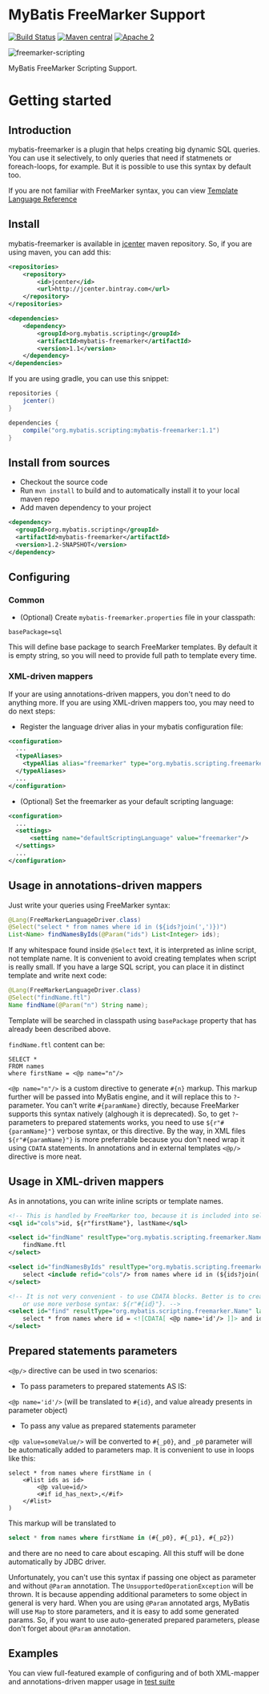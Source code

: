 MyBatis FreeMarker Support
========================

[![Build Status](https://travis-ci.org/mybatis/freemarker-scripting.svg?branch=master)](https://travis-ci.org/mybatis/freemarker-scripting)
[![Maven central](https://maven-badges.herokuapp.com/maven-central/org.mybatis.scripting/mybatis-freemarker/badge.svg)](https://maven-badges.herokuapp.com/maven-central/org.mybatis.scripting/mybatis-freemarker)
[![Apache 2](http://img.shields.io/badge/license-Apache%202-red.svg)](http://www.apache.org/licenses/LICENSE-2.0)

![freemarker-scripting](http://mybatis.github.io/images/mybatis-logo.png)

MyBatis FreeMarker Scripting Support.

Getting started
===============

## Introduction

mybatis-freemarker is a plugin that helps creating big dynamic SQL queries. You can use it selectively, to only queries that need if statmenets or foreach-loops, for example. But it is possible to use this syntax by default too.

If you are not familiar with FreeMarker syntax, you can view [Template Language Reference](http://freemarker.org/docs/ref.html)

## Install

mybatis-freemarker is available in [jcenter](https://bintray.com/bintray/jcenter) maven repository. So, if you are using maven, you can add this:

```xml
<repositories>
    <repository>
        <id>jcenter</id>
        <url>http://jcenter.bintray.com</url>
    </repository>
</repositories>

<dependencies>
    <dependency>
        <groupId>org.mybatis.scripting</groupId>
        <artifactId>mybatis-freemarker</artifactId>
        <version>1.1</version>
    </dependency>
</dependencies>
```

If you are using gradle, you can use this snippet:

```groovy
repositories {
    jcenter()
}

dependencies {
    compile("org.mybatis.scripting:mybatis-freemarker:1.1")
}
```

## Install from sources

- Checkout the source code
- Run `mvn install` to build and to automatically install it to your local maven repo
- Add maven dependency to your project

```xml
<dependency>
  <groupId>org.mybatis.scripting</groupId>
  <artifactId>mybatis-freemarker</artifactId>
  <version>1.2-SNAPSHOT</version>
</dependency>
```

## Configuring

### Common

- (Optional) Create `mybatis-freemarker.properties` file in your classpath:

```
basePackage=sql
```

This will define base package to search FreeMarker templates. By default it is empty string, so you will need to provide full path to template every time.

### XML-driven mappers

If your are using annotations-driven mappers, you don't need to do anything more. If you are using XML-driven mappers too, you may need to do next steps:

- Register the language driver alias in your mybatis configuration file:

```xml
<configuration>
  ...
  <typeAliases>
    <typeAlias alias="freemarker" type="org.mybatis.scripting.freemarker.FreeMarkerLanguageDriver"/>
  </typeAliases>
  ...
</configuration>
```

- (Optional) Set the freemarker as your default scripting language:

```xml
<configuration>
  ...
  <settings>
      <setting name="defaultScriptingLanguage" value="freemarker"/>
  </settings>
  ...
</configuration>
```

## Usage in annotations-driven mappers

Just write your queries using FreeMarker syntax:

```java
@Lang(FreeMarkerLanguageDriver.class)
@Select("select * from names where id in (${ids?join(',')})")
List<Name> findNamesByIds(@Param("ids") List<Integer> ids);
```

If any whitespace found inside `@Select` text, it is interpreted as inline script, not template name. It is convenient to avoid creating templates when script is really small. If you have a large SQL script, you can place it in distinct template and write next code:

```java
@Lang(FreeMarkerLanguageDriver.class)
@Select("findName.ftl")
Name findName(@Param("n") String name);
```

Template will be searched in classpath using `basePackage` property that has already been described above.

`findName.ftl` content can be:

```
SELECT *
FROM names
where firstName = <@p name="n"/>
```

`<@p name="n"/>` is a custom directive to generate `#{n}` markup. This markup further will be passed into MyBatis engine, and it will replace this to `?`-parameter. You can't write `#{paramName}` directly, because FreeMarker supports this syntax natively (alghough it is deprecated). So, to get `?`-parameters to prepared statements works, you need to use `${r"#{paramName}"}` verbose syntax, or this directive. By the way, in XML files `${r"#{paramName}"}` is more preferrable because you don't need wrap it using `CDATA` statements. In annotations and in external templates `<@p/>` directive is more neat.

## Usage in XML-driven mappers

As in annotations, you can write inline scripts or template names.

```xml
<!-- This is handled by FreeMarker too, because it is included into select nodes AS IS -->
<sql id="cols">id, ${r"firstName"}, lastName</sql>

<select id="findName" resultType="org.mybatis.scripting.freemarker.Name" lang="freemarker">
    findName.ftl
</select>

<select id="findNamesByIds" resultType="org.mybatis.scripting.freemarker.Name" lang="freemarker">
    select <include refid="cols"/> from names where id in (${ids?join(',')})
</select>

<!-- It is not very convenient - to use CDATA blocks. Better is to create external template
    or use more verbose syntax: ${r"#{id}"}. -->
<select id="find" resultType="org.mybatis.scripting.freemarker.Name" lang="freemarker">
    select * from names where id = <![CDATA[ <@p name='id'/> ]]> and id = ${id}
</select>
```

## Prepared statements parameters

`<@p/>` directive can be used in two scenarios:

- To pass parameters to prepared statements AS IS:

`<@p name='id'/>` (will be translated to `#{id}`, and value already presents in parameter object)

- To pass any value as prepared statements parameter

`<@p value=someValue/>` will be converted to `#{_p0}`, and `_p0` parameter will be automatically added to parameters map. It is convenient to use in loops like this:

```ftl
select * from names where firstName in (
    <#list ids as id>
        <@p value=id/>
        <#if id_has_next>,</#if>
    </#list>
)
```

This markup will be translated to

```sql
select * from names where firstName in (#{_p0}, #{_p1}, #{_p2})
```

and there are no need to care about escaping. All this stuff will be done automatically by JDBC driver.

Unfortunately, you can't use this syntax if passing one object as parameter and without `@Param` annotation. The `UnsupportedOperationException` will be thrown. It is because appending additional parameters to some object in general is very hard. When you are using `@Param` annotated args, MyBatis will use `Map` to store parameters, and it is easy to add some generated params. So, if you want to use auto-generated prepared parameters, please don't forget about `@Param` annotation.

## Examples

You can view full-featured example of configuring and of both XML-mapper and annotations-driven mapper usage in [test suite](https://github.com/elw00d/mybatis-freemarker/tree/master/src/test)